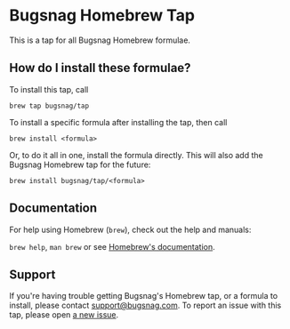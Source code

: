 # Bugsnag Homebrew Tap

This is a tap for all Bugsnag Homebrew formulae.

## How do I install these formulae?

To install this tap, call

```
brew tap bugsnag/tap
```

To install a specific formula after installing the tap, then call

```
brew install <formula>
```

Or, to do it all in one, install the formula directly. This will also add the Bugsnag Homebrew tap for the future:

```
brew install bugsnag/tap/<formula>
```


## Documentation

For help using Homebrew (`brew`), check out the help and manuals:

`brew help`, `man brew` or see [Homebrew's documentation](https://docs.brew.sh).

## Support
If you're having trouble getting Bugsnag's Homebrew tap, or a formula to install, please contact support@bugsnag.com. To report an issue with this tap, please open [a new issue](../../issues/new).